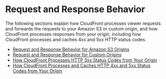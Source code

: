 # Request and Response Behavior<a name="RequestAndResponseBehavior"></a>

The following sections explain how CloudFront processes viewer requests and forwards the requests to your Amazon S3 or custom origin, and how CloudFront processes responses from your origin, including how CloudFront processes and caches 4xx and 5xx HTTP status codes\. 


+ [Request and Response Behavior for Amazon S3 Origins](RequestAndResponseBehaviorS3Origin.md)
+ [Request and Response Behavior for Custom Origins](RequestAndResponseBehaviorCustomOrigin.md)
+ [How CloudFront Processes HTTP 3xx Status Codes from Your Origin](http-3xx-status-codes.md)
+ [How CloudFront Processes and Caches HTTP 4xx and 5xx Status Codes from Your Origin](HTTPStatusCodes.md)